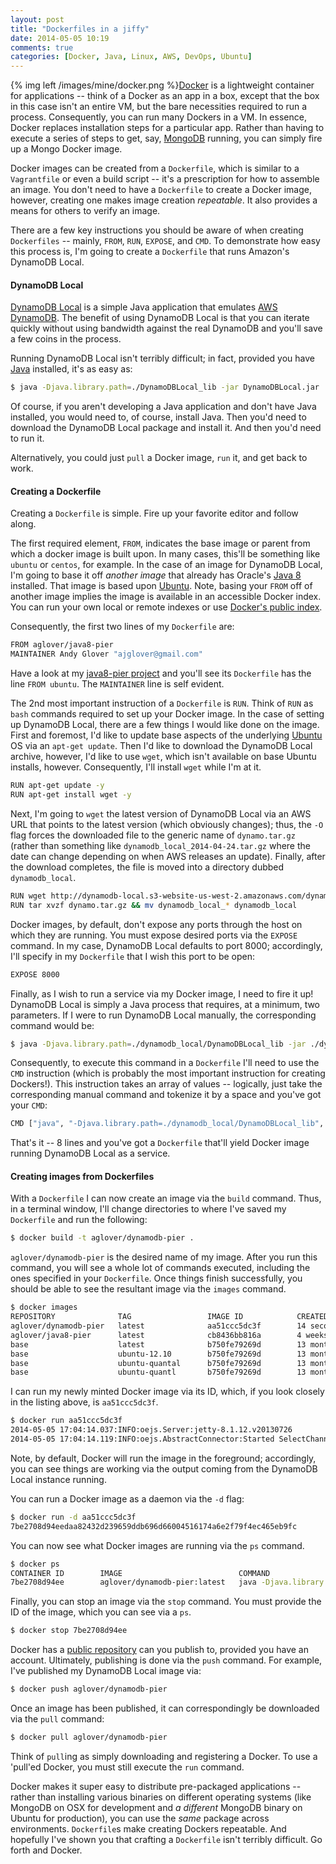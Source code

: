 ```yaml
---
layout: post
title: "Dockerfiles in a jiffy"
date: 2014-05-05 10:19
comments: true
categories: [Docker, Java, Linux, AWS, DevOps, Ubuntu]
---
```


{% img left /images/mine/docker.png %}[Docker][0] is a lightweight container for applications -- think of a Docker as an app in a box, except that the box in this case isn't an entire VM, but the bare necessities required to run a process. Consequently, you can run many Dockers in a VM. In essence, Docker replaces installation steps for a particular app. Rather than having to execute a series of steps to get, say, [MongoDB][3] running, you can simply fire up a Mongo Docker image. 

Docker images can be created from a `Dockerfile`, which is similar to a `Vagrantfile` or even a build script -- it's a prescription for how to assemble an image. You don't need to have a `Dockerfile` to create a Docker image, however, creating one makes image creation _repeatable_. It also provides a means for others to verify an image. 

<!-- more -->

There are a few key instructions you should be aware of when creating `Dockerfiles` -- mainly,  `FROM`, `RUN`, `EXPOSE`, and `CMD`. To demonstrate how easy this process is, I'm going to create a `Dockerfile` that runs Amazon's DynamoDB Local. 

#### DynamoDB Local

[DynamoDB Local][1] is a simple Java application that emulates [AWS DynamoDB][2]. The benefit of using DynamoDB Local is that you can iterate quickly without using bandwidth against the real DynamoDB and you'll save a few coins in the process. 

Running DynamoDB Local isn't terribly difficult; in fact, provided you have [Java][4] installed, it's as easy as:

``` bash Firing up DynamoDB Local
$ java -Djava.library.path=./DynamoDBLocal_lib -jar DynamoDBLocal.jar
```

Of course, if you aren't developing a Java application and don't have Java installed, you would need to, of course, install Java. Then you'd need to download the DynamoDB Local package and install it. And then you'd need to run it. 

Alternatively, you could just `pull` a Docker image, `run` it, and get back to work.

#### Creating a Dockerfile

Creating a `Dockerfile` is simple. Fire up your favorite editor and follow along. 

The first required element, `FROM`, indicates the base image or parent from which a docker image is built upon. In many cases, this'll be something like `ubuntu` or `centos`, for example.  In the case of an image for DynamoDB Local, I'm going to base it off _another image_ that already has Oracle's [Java 8][8] installed. That image is based upon [Ubuntu][5]. Note, basing your `FROM` off of another image implies the image is available in an accessible Docker index. You can run your own local or remote indexes or use [Docker's public index][7].

Consequently, the first two lines of my `Dockerfile` are:

``` bash FROM and MAINTAINER elements of a Dockerfile
FROM aglover/java8-pier
MAINTAINER Andy Glover "ajglover@gmail.com"
```

Have a look at my [java8-pier project][6] and you'll see its `Dockerfile` has the line `FROM ubuntu`. The `MAINTAINER` line is self evident. 

The 2nd most important instruction of a `Dockerfile` is `RUN`. Think of `RUN` as `bash` commands required to set up your Docker image. In the case of setting up DynamoDB Local, there are a few things I would like done on the image. First and foremost, I'd like to update base aspects of the underlying [Ubuntu][9] OS via an `apt-get update`. Then I'd like to download the DynamoDB Local archive, however, I'd like to use `wget`, which isn't available on base Ubuntu installs, however. Consequently, I'll install `wget` while I'm at it. 

``` bash apt-get update and wget install
RUN apt-get update -y
RUN apt-get install wget -y
```

Next, I'm going to `wget` the latest version of DynamoDB Local via an AWS URL that points to the latest version (which obviously changes); thus, the `-O` flag forces the downloaded file to the generic name of `dynamo.tar.gz` (rather than something like `dynamodb_local_2014-04-24.tar.gz` where the date can change depending on when AWS releases an update). Finally, after the download completes, the file is moved into a directory dubbed `dynamodb_local`. 

``` bash Downloading the archive
RUN wget http://dynamodb-local.s3-website-us-west-2.amazonaws.com/dynamodb_local_latest -O dynamo.tar.gz
RUN tar xvzf dynamo.tar.gz && mv dynamodb_local_* dynamodb_local
```

Docker images, by default, don't expose any ports through the host on which they are running. You must expose desired ports via the `EXPOSE` command. In my case, DynamoDB Local defaults to port 8000; accordingly, I'll specify in my `Dockerfile` that I wish this port to be open:

``` bash Exposing port 8000
EXPOSE 8000
```

Finally, as I wish to run a service via my Docker image, I need to fire it up! DynamoDB Local is simply a Java process that requires, at a minimum, two parameters. If I were to run DynamoDB Local manually, the corresponding command would be: 

``` bash The command to run DynamoDB Local
$ java -Djava.library.path=./dynamodb_local/DynamoDBLocal_lib -jar ./dynamodb_local/DynamoDBLocal.jar
```

Consequently, to execute this command in a `Dockerfile` I'll need to use the `CMD` instruction (which is probably the most important instruction for creating Dockers!). This instruction takes an array of values -- logically, just take the corresponding manual command and tokenize it by a space and you've got your `CMD`:

``` bash The CMD instruction is important if your Docker image runs a service
CMD ["java", "-Djava.library.path=./dynamodb_local/DynamoDBLocal_lib", "-jar", "./dynamodb_local/DynamoDBLocal.jar"]
```

That's it -- 8 lines and you've got a `Dockerfile` that'll yield Docker image running DynamoDB Local as a service. 

#### Creating images from Dockerfiles

With a `Dockerfile` I can now create an image via the `build` command. Thus, in a terminal window, I'll change directories to where I've saved my `Dockerfile` and run the following:

``` bash Building a Docker image
$ docker build -t aglover/dynamodb-pier . 
```

`aglover/dynamodb-pier` is the desired name of my image. After you run this command, you will see a whole lot of commands executed, including the ones specified in your `Dockerfile`. Once things finish successfully, you should be able to see the resultant image via the `images` command.


``` bash Listing Docker images
$ docker images
REPOSITORY              TAG                 IMAGE ID            CREATED             VIRTUAL SIZE
aglover/dynamodb-pier   latest              aa51ccc5dc3f        14 seconds ago      1.089 GB
aglover/java8-pier      latest              cb8436bb816a        4 weeks ago         1.026 GB
base                    latest              b750fe79269d        13 months ago       175.3 MB
base                    ubuntu-12.10        b750fe79269d        13 months ago       175.3 MB
base                    ubuntu-quantal      b750fe79269d        13 months ago       175.3 MB
base                    ubuntu-quantl       b750fe79269d        13 months ago       175.3 MB
```

I can run my newly minted Docker image via its ID, which, if you look closely in the listing above, is `aa51ccc5dc3f`. 

``` bash Running a Docker image
$ docker run aa51ccc5dc3f
2014-05-05 17:04:14.037:INFO:oejs.Server:jetty-8.1.12.v20130726
2014-05-05 17:04:14.119:INFO:oejs.AbstractConnector:Started SelectChannelConnector@0.0.0.0:8000
```

Note, by default, Docker will run the image in the foreground; accordingly, you can see things are working via the output coming from the DynamoDB Local instance running. 

You can run a Docker image as a daemon via the `-d` flag: 

``` bash Running a Docker image as daemon
$ docker run -d aa51ccc5dc3f
7be2708d94eedaa82432d239659ddb696d66004516174a6e2f79f4ec465eb9fc
```

You can now see what Docker images are running via the `ps` command.

``` bash Docker ps lists running images
$ docker ps
CONTAINER ID        IMAGE                          COMMAND                CREATED             STATUS              PORTS               NAMES
7be2708d94ee        aglover/dynamodb-pier:latest   java -Djava.library.   17 seconds ago      Up 16 seconds       8000/tcp            compassionate_bardeen
```

Finally, you can stop an image via the `stop` command. You must provide the ID of the image, which you can see via a `ps`.

``` bash Stopping a Docker image
$ docker stop 7be2708d94ee
```

Docker has a [public repository][10] can you publish to, provided you have an account. Ultimately, publishing is done via the `push` command. For example, I've published my DynamoDB Local image via:

``` bash Docker pushing
$ docker push aglover/dynamodb-pier
```

Once an image has been published, it can correspondingly be downloaded via the `pull` command: 

``` bash Using a Docker image
$ docker pull aglover/dynamodb-pier
```

Think of `pull`ing as simply downloading and registering a Docker. To use a 'pull'ed Docker, you must still execute the `run` command.

Docker makes it super easy to distribute pre-packaged applications -- rather than installing various binaries on different operating systems (like MongoDB on OSX for development and _a different_ MongoDB binary on Ubuntu for production), you can use the _same_ package across environments. `Dockerfile`s make creating Dockers repeatable. And hopefully I've shown you that crafting a `Dockerfile` isn't terribly difficult.  Go forth and Docker.


[0]:https://www.docker.io/
[1]:http://docs.aws.amazon.com/amazondynamodb/latest/developerguide/Tools.DynamoDBLocal.html
[2]:http://aws.amazon.com/dynamodb/
[3]:http://thediscoblog.com/blog/categories/mongodb/
[4]:http://thediscoblog.com/blog/categories/java/
[5]:http://thediscoblog.com/blog/categories/ubuntu/
[6]:https://index.docker.io/u/aglover/java8-pier/
[7]:https://index.docker.io/
[8]:http://thediscoblog.com/blog/2014/03/25/java-8-s-functional-fomentation/
[9]:http://thediscoblog.com/blog/categories/ubuntu/
[10]:http://docs.docker.io/use/workingwithrepository/